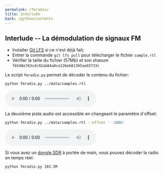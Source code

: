 ```yaml
---
permalink: /fmradio/
title: Interlude
back: /python/contents
---
```


## Interlude -- La démodulation de signaux FM

- Installer [Git LFS](https://git-lfs.github.com/) si ce n'est déjà fait;
- Entrer la commande `git lfs pull` pour télécharger le fichier `sample.rtl`
- Vérifier la taille du fichier (57Mb) et son shasum `fb548e763cdc92ab84a0ce126eb81395ae03733c`

Le script `fmradio.py` permet de décoder le contenu du fichier:

```zsh
python fmradio.py ../data/samples.rtl
```

<audio src="../_static/moon_river.ogg" controls></audio>

La deuxième piste audio est accessible en changeant le paramètre d'offset:

```zsh
python fmradio.py ../data/samples.rtl --offset ' -200k'
```

<audio src="../_static/gnossienne.ogg" controls></audio>

Si vous avez un [dongle SDR](https://www.rtl-sdr.com/buy-rtl-sdr-dvb-t-dongles/) à portée de main, vous pouvez décoder la radio en temps réel:

```zsh
python fmradio.py 103.5M
```
